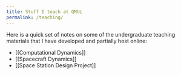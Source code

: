 ```yaml
---
title: Stuff I teach at QMUL
permalink: /teaching/
---
```

Here is a quick set of notes on some of the undergraduate teaching materials that I have developed and partially host online:
- [[Computational Dynamics]]
- [[Spacecraft Dynamics]]
- [[Space Station Design Project]]